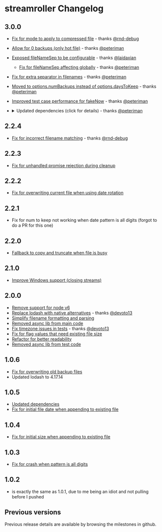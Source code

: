 # streamroller Changelog

## 3.0.0

- [Fix for mode to apply to compressed file](https://github.com/log4js-node/streamroller/pull/65) - thanks [@rnd-debug](https://github.com/rnd-debug)
- [Allow for 0 backups (only hot file)](https://github.com/log4js-node/streamroller/pull/74) - thanks [@peteriman](https://github.com/peteriman)
- [Exposed fileNameSep to be configurable](https://github.com/log4js-node/streamroller/pull/67) - thanks [@laidaxian](https://github.com/laidaxian)
  - [Fix for fileNameSep affecting globally](https://github.com/log4js-node/streamroller/pull/79) - thanks [@peteriman](https://github.com/peteriman)
- [Fix for extra separator in filenames](https://github.com/log4js-node/streamroller/pull/75) - thanks [@peteriman](https://github.com/peteriman)
- [Moved to options.numBackups instead of options.daysToKeep](https://github.com/log4js-node/streamroller/pull/78) - thanks [@peteriman](https://github.com/peteriman)
- [Improved test case performance for fakeNow](https://github.com/log4js-node/streamroller/pull/76) - thanks [@peteriman](https://github.com/peteriman)
- <details><summary>Updated dependencies (click for details) - thanks <a href="https://github.com/peteriman">@peteriman</a></summary>
  
  - [package.json](https://github.com/log4js-node/streamroller/pull/70)
    - @commitlint/cli from 8.1.0 to 16.0.2
    - @commitlint/config-conventional from 8.1.0 to 16.0.0
    - @type/nodes 17.0.8
    - eslint from 6.0.1 to 8.6.0
    - mocha from 6.1.4 to 9.1.3
    - nyc from 14.1.1 to 15.1.0
  - [package-lock.json](https://github.com/log4js-node/streamroller/pull/71) 
    - @babel/compat-data from 7.16.4 to 7.16.8 
    - @babel/generator from 7.16.7 to 7.16.8
    - @babel/parser from 7.16.7 to 7.16.8
    - @babel/travers from 7.16.7 to 7.16.8
    - @babel/types from 7.16.7 to 7.16.8
  - [package-lock.json](https://github.com/log4js-node/streamroller/pull/77)
    - caniuse-lite from 1.0.30001298 to 1.0.30001299
    - electron-to-chromium from 1.4.39 to 1.4.44
  - [package.json](https://github.com/nomiddlename/date-format/pull/30)
    - date-format from 3.0.0 to 4.0.1
    - husky from 3.0.0 to 7.0.4
    - fs-extra from 8.1.0 to 10.0.0
</details>

## 2.2.4

- [Fix for incorrect filename matching](https://github.com/log4js-node/streamroller/pull/61) - thanks [@rnd-debug](https://github.com/rnd-debug)

## 2.2.3

- [Fix for unhandled promise rejection during cleanup](https://github.com/log4js-node/streamroller/pull/56)

## 2.2.2

- [Fix for overwriting current file when using date rotation](https://github.com/log4js-node/streamroller/pull/54)

## 2.2.1

- Fix for num to keep not working when date pattern is all digits (forgot to do a PR for this one)

## 2.2.0

- [Fallback to copy and truncate when file is busy](https://github.com/log4js-node/streamroller/pull/53)

## 2.1.0

- [Improve Windows support (closing streams)](https://github.com/log4js-node/streamroller/pull/52)

## 2.0.0

- [Remove support for node v6](https://github.com/log4js-node/streamroller/pull/44)
- [Replace lodash with native alternatives](https://github.com/log4js-node/streamroller/pull/45) - thanks [@devoto13](https://github.com/devoto13)
- [Simplify filename formatting and parsing](https://github.com/log4js-node/streamroller/pull/46)
- [Removed async lib from main code](https://github.com/log4js-node/streamroller/pull/47)
- [Fix timezone issues in tests](https://github.com/log4js-node/streamroller/pull/48) - thanks [@devoto13](https://github.com/devoto13)
- [Fix for flag values that need existing file size](https://github.com/log4js-node/streamroller/pull/49)
- [Refactor for better readability](https://github.com/log4js-node/streamroller/pull/50)
- [Removed async lib from test code](https://github.com/log4js-node/streamroller/pull/51)

## 1.0.6

- [Fix for overwriting old backup files](https://github.com/log4js-node/streamroller/pull/43)
- Updated lodash to 4.17.14

## 1.0.5

- [Updated dependencies](https://github.com/log4js-node/streamroller/pull/38)
- [Fix for initial file date when appending to existing file](https://github.com/log4js-node/streamroller/pull/40)

## 1.0.4

- [Fix for initial size when appending to existing file](https://github.com/log4js-node/streamroller/pull/35)

## 1.0.3

- [Fix for crash when pattern is all digits](https://github.com/log4js-node/streamroller/pull/33)

## 1.0.2

- is exactly the same as 1.0.1, due to me being an idiot and not pulling before I pushed

## Previous versions

Previous release details are available by browsing the milestones in github.
